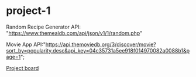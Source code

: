 # project-1

Random Recipe Generator API: "https://www.themealdb.com/api/json/v1/1/random.php"

Movie App API:"https://api.themoviedb.org/3/discover/movie?sort_by=popularity.desc&api_key=04c35731a5ee918f014970082a0088b1&page=1";

[Project board](https://github.com/users/AslinurK/projects/3)


